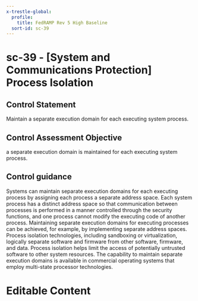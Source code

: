 ```yaml
---
x-trestle-global:
  profile:
    title: FedRAMP Rev 5 High Baseline
  sort-id: sc-39
---
```


# sc-39 - \[System and Communications Protection\] Process Isolation

## Control Statement

Maintain a separate execution domain for each executing system process.

## Control Assessment Objective

a separate execution domain is maintained for each executing system process.

## Control guidance

Systems can maintain separate execution domains for each executing process by assigning each process a separate address space. Each system process has a distinct address space so that communication between processes is performed in a manner controlled through the security functions, and one process cannot modify the executing code of another process. Maintaining separate execution domains for executing processes can be achieved, for example, by implementing separate address spaces. Process isolation technologies, including sandboxing or virtualization, logically separate software and firmware from other software, firmware, and data. Process isolation helps limit the access of potentially untrusted software to other system resources. The capability to maintain separate execution domains is available in commercial operating systems that employ multi-state processor technologies.

# Editable Content

<!-- Make additions and edits below -->
<!-- The above represents the contents of the control as received by the profile, prior to additions. -->
<!-- If the profile makes additions to the control, they will appear below. -->
<!-- The above markdown may not be edited but you may edit the content below, and/or introduce new additions to be made by the profile. -->
<!-- If there is a yaml header at the top, parameter values may be edited. Use --set-parameters to incorporate the changes during assembly. -->
<!-- The content here will then replace what is in the profile for this control, after running profile-assemble. -->
<!-- The current profile has no added parts for this control, but you may add new ones here. -->
<!-- Each addition must have a heading either of the form ## Control my_addition_name -->
<!-- or ## Part a. (where the a. refers to one of the control statement labels.) -->
<!-- "## Control" parts are new parts added after the statement part. -->
<!-- "## Part" parts are new parts added into the top-level statement part with that label. -->
<!-- Subparts may be added with nested hash levels of the form ### My Subpart Name -->
<!-- underneath the parent ## Control or ## Part being added -->
<!-- See https://oscal-compass.github.io/compliance-trestle/tutorials/ssp_profile_catalog_authoring/ssp_profile_catalog_authoring for guidance. -->

